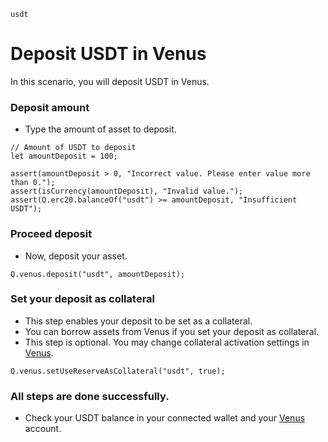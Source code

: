 ```meta-Currency
usdt
```

# Deposit USDT in Venus

In this scenario, you will deposit USDT in Venus.

### Deposit amount

- Type the amount of asset to deposit.

```input USDT
// Amount of USDT to deposit
let amountDeposit = 100;
```

```input-Verify
assert(amountDeposit > 0, "Incorrect value. Please enter value more than 0.");
assert(isCurrency(amountDeposit), "Invalid value.");
assert(Q.erc20.balanceOf("usdt") >= amountDeposit, "Insufficient USDT");
```

### Proceed deposit

- Now, deposit your asset.

```taster
Q.venus.deposit("usdt", amountDeposit);
```

### Set your deposit as collateral

- This step enables your deposit to be set as a collateral.
- You can borrow assets from Venus if you set your deposit as collateral.
- This step is optional. You may change collateral activation settings in [Venus](https://app.venus.io/dashboard).

```taster
Q.venus.setUseReserveAsCollateral("usdt", true);
```

### All steps are done successfully.

- Check your USDT balance in your connected wallet and your [Venus](https://app.venus.io/dashboard) account.
